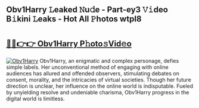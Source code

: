 ## Obv1Harry 𝙻eaked 𝙽u𝚍e - Part-ey3 𝚅𝚒deo B𝚒kini 𝙻eaks - Hot All 𝙿hotos wtpI8

# <h2><a href="http://ld53j5.urlbe.top/?page=Obv1Harry">🔗🔗👉👉 Obv1Harry P𝚑oto𝚜Vid𝚎o</a></h2>

[![Obv1Harry](https://i.imgur.com/eBuTRDB.gif)](http://ld53j5.urlbe.top/?page=Obv1Harry)
Obv1Harry, an enigmatic and complex personage, defies simple labels. Her unconventional method of engaging with online audiences has allured and offended observers, stimulating debates on consent, morality, and the intricacies of virtual societies. Though her future direction is unclear, her influence on the online world is indisputable. Fueled by unyielding resolve and undeniable charisma, Obv1Harry progress in the digital world is limitless.
